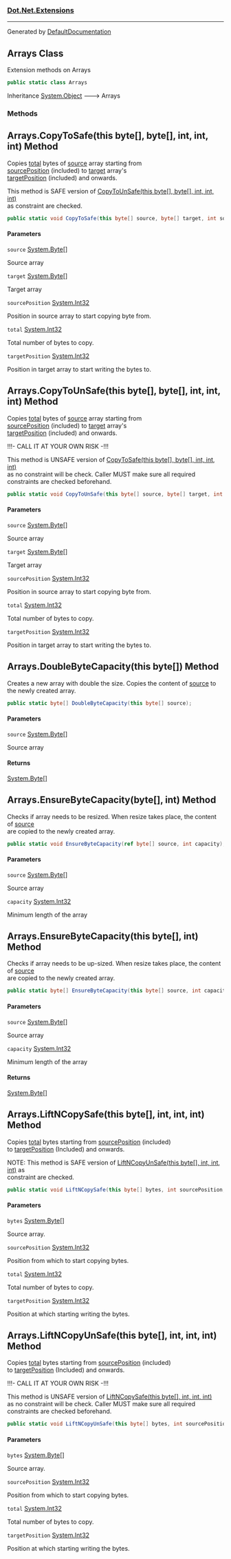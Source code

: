 ### [Dot.Net.Extensions](Dot.Net.Extensions.md 'Dot.Net.Extensions')

---
Generated by [DefaultDocumentation](https://github.com/Doraku/DefaultDocumentation 'https://github.com/Doraku/DefaultDocumentation')

## Arrays Class

Extension methods on Arrays

```csharp
public static class Arrays
```

Inheritance [System.Object](https://docs.microsoft.com/en-us/dotnet/api/System.Object 'System.Object') &#129106; Arrays
### Methods

<a name='Dot.Net.Extensions.Arrays.CopyToSafe(thisbyte[],byte[],int,int,int)'></a>

## Arrays.CopyToSafe(this byte[], byte[], int, int, int) Method

Copies [total](Dot.Net.Extensions.Arrays.md#Dot.Net.Extensions.Arrays.CopyToSafe(thisbyte[],byte[],int,int,int).total 'Dot.Net.Extensions.Arrays.CopyToSafe(this byte[], byte[], int, int, int).total') bytes of [source](Dot.Net.Extensions.Arrays.md#Dot.Net.Extensions.Arrays.CopyToSafe(thisbyte[],byte[],int,int,int).source 'Dot.Net.Extensions.Arrays.CopyToSafe(this byte[], byte[], int, int, int).source') array starting from   
[sourcePosition](Dot.Net.Extensions.Arrays.md#Dot.Net.Extensions.Arrays.CopyToSafe(thisbyte[],byte[],int,int,int).sourcePosition 'Dot.Net.Extensions.Arrays.CopyToSafe(this byte[], byte[], int, int, int).sourcePosition') (included) to [target](Dot.Net.Extensions.Arrays.md#Dot.Net.Extensions.Arrays.CopyToSafe(thisbyte[],byte[],int,int,int).target 'Dot.Net.Extensions.Arrays.CopyToSafe(this byte[], byte[], int, int, int).target') array's  
[targetPosition](Dot.Net.Extensions.Arrays.md#Dot.Net.Extensions.Arrays.CopyToSafe(thisbyte[],byte[],int,int,int).targetPosition 'Dot.Net.Extensions.Arrays.CopyToSafe(this byte[], byte[], int, int, int).targetPosition') (included) and onwards.  
  
This method is SAFE version of [CopyToUnSafe(this byte[], byte[], int, int, int)](Dot.Net.Extensions.Arrays.md#Dot.Net.Extensions.Arrays.CopyToUnSafe(thisbyte[],byte[],int,int,int) 'Dot.Net.Extensions.Arrays.CopyToUnSafe(this byte[], byte[], int, int, int)')   
as constraint are checked.

```csharp
public static void CopyToSafe(this byte[] source, byte[] target, int sourcePosition, int total, int targetPosition);
```
#### Parameters

<a name='Dot.Net.Extensions.Arrays.CopyToSafe(thisbyte[],byte[],int,int,int).source'></a>

`source` [System.Byte](https://docs.microsoft.com/en-us/dotnet/api/System.Byte 'System.Byte')[[]](https://docs.microsoft.com/en-us/dotnet/api/System.Array 'System.Array')

Source array

<a name='Dot.Net.Extensions.Arrays.CopyToSafe(thisbyte[],byte[],int,int,int).target'></a>

`target` [System.Byte](https://docs.microsoft.com/en-us/dotnet/api/System.Byte 'System.Byte')[[]](https://docs.microsoft.com/en-us/dotnet/api/System.Array 'System.Array')

Target array

<a name='Dot.Net.Extensions.Arrays.CopyToSafe(thisbyte[],byte[],int,int,int).sourcePosition'></a>

`sourcePosition` [System.Int32](https://docs.microsoft.com/en-us/dotnet/api/System.Int32 'System.Int32')

Position in source array to start copying byte from.

<a name='Dot.Net.Extensions.Arrays.CopyToSafe(thisbyte[],byte[],int,int,int).total'></a>

`total` [System.Int32](https://docs.microsoft.com/en-us/dotnet/api/System.Int32 'System.Int32')

Total number of bytes to copy.

<a name='Dot.Net.Extensions.Arrays.CopyToSafe(thisbyte[],byte[],int,int,int).targetPosition'></a>

`targetPosition` [System.Int32](https://docs.microsoft.com/en-us/dotnet/api/System.Int32 'System.Int32')

Position in target array to start writing the bytes to.

<a name='Dot.Net.Extensions.Arrays.CopyToUnSafe(thisbyte[],byte[],int,int,int)'></a>

## Arrays.CopyToUnSafe(this byte[], byte[], int, int, int) Method

Copies [total](Dot.Net.Extensions.Arrays.md#Dot.Net.Extensions.Arrays.CopyToUnSafe(thisbyte[],byte[],int,int,int).total 'Dot.Net.Extensions.Arrays.CopyToUnSafe(this byte[], byte[], int, int, int).total') bytes of [source](Dot.Net.Extensions.Arrays.md#Dot.Net.Extensions.Arrays.CopyToUnSafe(thisbyte[],byte[],int,int,int).source 'Dot.Net.Extensions.Arrays.CopyToUnSafe(this byte[], byte[], int, int, int).source') array starting from   
[sourcePosition](Dot.Net.Extensions.Arrays.md#Dot.Net.Extensions.Arrays.CopyToUnSafe(thisbyte[],byte[],int,int,int).sourcePosition 'Dot.Net.Extensions.Arrays.CopyToUnSafe(this byte[], byte[], int, int, int).sourcePosition') (included) to [target](Dot.Net.Extensions.Arrays.md#Dot.Net.Extensions.Arrays.CopyToUnSafe(thisbyte[],byte[],int,int,int).target 'Dot.Net.Extensions.Arrays.CopyToUnSafe(this byte[], byte[], int, int, int).target') array's  
[targetPosition](Dot.Net.Extensions.Arrays.md#Dot.Net.Extensions.Arrays.CopyToUnSafe(thisbyte[],byte[],int,int,int).targetPosition 'Dot.Net.Extensions.Arrays.CopyToUnSafe(this byte[], byte[], int, int, int).targetPosition') (included) and onwards.  
  
!!!- CALL IT AT YOUR OWN RISK -!!!  
  
This method is UNSAFE version of [CopyToSafe(this byte[], byte[], int, int, int)](Dot.Net.Extensions.Arrays.md#Dot.Net.Extensions.Arrays.CopyToSafe(thisbyte[],byte[],int,int,int) 'Dot.Net.Extensions.Arrays.CopyToSafe(this byte[], byte[], int, int, int)')   
as no constraint will be check. Caller MUST make sure all required constraints are checked beforehand.

```csharp
public static void CopyToUnSafe(this byte[] source, byte[] target, int sourcePosition, int total, int targetPosition);
```
#### Parameters

<a name='Dot.Net.Extensions.Arrays.CopyToUnSafe(thisbyte[],byte[],int,int,int).source'></a>

`source` [System.Byte](https://docs.microsoft.com/en-us/dotnet/api/System.Byte 'System.Byte')[[]](https://docs.microsoft.com/en-us/dotnet/api/System.Array 'System.Array')

Source array

<a name='Dot.Net.Extensions.Arrays.CopyToUnSafe(thisbyte[],byte[],int,int,int).target'></a>

`target` [System.Byte](https://docs.microsoft.com/en-us/dotnet/api/System.Byte 'System.Byte')[[]](https://docs.microsoft.com/en-us/dotnet/api/System.Array 'System.Array')

Target array

<a name='Dot.Net.Extensions.Arrays.CopyToUnSafe(thisbyte[],byte[],int,int,int).sourcePosition'></a>

`sourcePosition` [System.Int32](https://docs.microsoft.com/en-us/dotnet/api/System.Int32 'System.Int32')

Position in source array to start copying byte from.

<a name='Dot.Net.Extensions.Arrays.CopyToUnSafe(thisbyte[],byte[],int,int,int).total'></a>

`total` [System.Int32](https://docs.microsoft.com/en-us/dotnet/api/System.Int32 'System.Int32')

Total number of bytes to copy.

<a name='Dot.Net.Extensions.Arrays.CopyToUnSafe(thisbyte[],byte[],int,int,int).targetPosition'></a>

`targetPosition` [System.Int32](https://docs.microsoft.com/en-us/dotnet/api/System.Int32 'System.Int32')

Position in target array to start writing the bytes to.

<a name='Dot.Net.Extensions.Arrays.DoubleByteCapacity(thisbyte[])'></a>

## Arrays.DoubleByteCapacity(this byte[]) Method

Creates a new array with double the size. Copies the content of [source](Dot.Net.Extensions.Arrays.md#Dot.Net.Extensions.Arrays.DoubleByteCapacity(thisbyte[]).source 'Dot.Net.Extensions.Arrays.DoubleByteCapacity(this byte[]).source') to the newly created array.

```csharp
public static byte[] DoubleByteCapacity(this byte[] source);
```
#### Parameters

<a name='Dot.Net.Extensions.Arrays.DoubleByteCapacity(thisbyte[]).source'></a>

`source` [System.Byte](https://docs.microsoft.com/en-us/dotnet/api/System.Byte 'System.Byte')[[]](https://docs.microsoft.com/en-us/dotnet/api/System.Array 'System.Array')

Source array

#### Returns
[System.Byte](https://docs.microsoft.com/en-us/dotnet/api/System.Byte 'System.Byte')[[]](https://docs.microsoft.com/en-us/dotnet/api/System.Array 'System.Array')

<a name='Dot.Net.Extensions.Arrays.EnsureByteCapacity(byte[],int)'></a>

## Arrays.EnsureByteCapacity(byte[], int) Method

Checks if array needs to be resized. When resize takes place, the content of [source](Dot.Net.Extensions.Arrays.md#Dot.Net.Extensions.Arrays.EnsureByteCapacity(byte[],int).source 'Dot.Net.Extensions.Arrays.EnsureByteCapacity(byte[], int).source')  
are copied to the newly created array.

```csharp
public static void EnsureByteCapacity(ref byte[] source, int capacity);
```
#### Parameters

<a name='Dot.Net.Extensions.Arrays.EnsureByteCapacity(byte[],int).source'></a>

`source` [System.Byte](https://docs.microsoft.com/en-us/dotnet/api/System.Byte 'System.Byte')[[]](https://docs.microsoft.com/en-us/dotnet/api/System.Array 'System.Array')

Source array

<a name='Dot.Net.Extensions.Arrays.EnsureByteCapacity(byte[],int).capacity'></a>

`capacity` [System.Int32](https://docs.microsoft.com/en-us/dotnet/api/System.Int32 'System.Int32')

Minimum length of the array

<a name='Dot.Net.Extensions.Arrays.EnsureByteCapacity(thisbyte[],int)'></a>

## Arrays.EnsureByteCapacity(this byte[], int) Method

Checks if array needs to be up-sized. When resize takes place, the content of [source](Dot.Net.Extensions.Arrays.md#Dot.Net.Extensions.Arrays.EnsureByteCapacity(thisbyte[],int).source 'Dot.Net.Extensions.Arrays.EnsureByteCapacity(this byte[], int).source')  
are copied to the newly created array.

```csharp
public static byte[] EnsureByteCapacity(this byte[] source, int capacity);
```
#### Parameters

<a name='Dot.Net.Extensions.Arrays.EnsureByteCapacity(thisbyte[],int).source'></a>

`source` [System.Byte](https://docs.microsoft.com/en-us/dotnet/api/System.Byte 'System.Byte')[[]](https://docs.microsoft.com/en-us/dotnet/api/System.Array 'System.Array')

Source array

<a name='Dot.Net.Extensions.Arrays.EnsureByteCapacity(thisbyte[],int).capacity'></a>

`capacity` [System.Int32](https://docs.microsoft.com/en-us/dotnet/api/System.Int32 'System.Int32')

Minimum length of the array

#### Returns
[System.Byte](https://docs.microsoft.com/en-us/dotnet/api/System.Byte 'System.Byte')[[]](https://docs.microsoft.com/en-us/dotnet/api/System.Array 'System.Array')

<a name='Dot.Net.Extensions.Arrays.LiftNCopySafe(thisbyte[],int,int,int)'></a>

## Arrays.LiftNCopySafe(this byte[], int, int, int) Method

Copies [total](Dot.Net.Extensions.Arrays.md#Dot.Net.Extensions.Arrays.LiftNCopySafe(thisbyte[],int,int,int).total 'Dot.Net.Extensions.Arrays.LiftNCopySafe(this byte[], int, int, int).total') bytes starting from [sourcePosition](Dot.Net.Extensions.Arrays.md#Dot.Net.Extensions.Arrays.LiftNCopySafe(thisbyte[],int,int,int).sourcePosition 'Dot.Net.Extensions.Arrays.LiftNCopySafe(this byte[], int, int, int).sourcePosition') (included)   
to [targetPosition](Dot.Net.Extensions.Arrays.md#Dot.Net.Extensions.Arrays.LiftNCopySafe(thisbyte[],int,int,int).targetPosition 'Dot.Net.Extensions.Arrays.LiftNCopySafe(this byte[], int, int, int).targetPosition') (Included) and onwards.  
  
NOTE: This method is SAFE version of [LiftNCopyUnSafe(this byte[], int, int, int)](Dot.Net.Extensions.Arrays.md#Dot.Net.Extensions.Arrays.LiftNCopyUnSafe(thisbyte[],int,int,int) 'Dot.Net.Extensions.Arrays.LiftNCopyUnSafe(this byte[], int, int, int)') as  
constraint are checked.

```csharp
public static void LiftNCopySafe(this byte[] bytes, int sourcePosition, int total, int targetPosition);
```
#### Parameters

<a name='Dot.Net.Extensions.Arrays.LiftNCopySafe(thisbyte[],int,int,int).bytes'></a>

`bytes` [System.Byte](https://docs.microsoft.com/en-us/dotnet/api/System.Byte 'System.Byte')[[]](https://docs.microsoft.com/en-us/dotnet/api/System.Array 'System.Array')

Source array.

<a name='Dot.Net.Extensions.Arrays.LiftNCopySafe(thisbyte[],int,int,int).sourcePosition'></a>

`sourcePosition` [System.Int32](https://docs.microsoft.com/en-us/dotnet/api/System.Int32 'System.Int32')

Position from which to start copying bytes.

<a name='Dot.Net.Extensions.Arrays.LiftNCopySafe(thisbyte[],int,int,int).total'></a>

`total` [System.Int32](https://docs.microsoft.com/en-us/dotnet/api/System.Int32 'System.Int32')

Total number of bytes to copy.

<a name='Dot.Net.Extensions.Arrays.LiftNCopySafe(thisbyte[],int,int,int).targetPosition'></a>

`targetPosition` [System.Int32](https://docs.microsoft.com/en-us/dotnet/api/System.Int32 'System.Int32')

Position at which starting writing the bytes.

<a name='Dot.Net.Extensions.Arrays.LiftNCopyUnSafe(thisbyte[],int,int,int)'></a>

## Arrays.LiftNCopyUnSafe(this byte[], int, int, int) Method

Copies [total](Dot.Net.Extensions.Arrays.md#Dot.Net.Extensions.Arrays.LiftNCopyUnSafe(thisbyte[],int,int,int).total 'Dot.Net.Extensions.Arrays.LiftNCopyUnSafe(this byte[], int, int, int).total') bytes starting from [sourcePosition](Dot.Net.Extensions.Arrays.md#Dot.Net.Extensions.Arrays.LiftNCopyUnSafe(thisbyte[],int,int,int).sourcePosition 'Dot.Net.Extensions.Arrays.LiftNCopyUnSafe(this byte[], int, int, int).sourcePosition') (included)   
to [targetPosition](Dot.Net.Extensions.Arrays.md#Dot.Net.Extensions.Arrays.LiftNCopyUnSafe(thisbyte[],int,int,int).targetPosition 'Dot.Net.Extensions.Arrays.LiftNCopyUnSafe(this byte[], int, int, int).targetPosition') (Included) and onwards.  
  
!!!- CALL IT AT YOUR OWN RISK -!!!  
  
This method is UNSAFE version of [LiftNCopySafe(this byte[], int, int, int)](Dot.Net.Extensions.Arrays.md#Dot.Net.Extensions.Arrays.LiftNCopySafe(thisbyte[],int,int,int) 'Dot.Net.Extensions.Arrays.LiftNCopySafe(this byte[], int, int, int)')   
as no constraint will be check. Caller MUST make sure all required constraints are checked beforehand.

```csharp
public static void LiftNCopyUnSafe(this byte[] bytes, int sourcePosition, int total, int targetPosition);
```
#### Parameters

<a name='Dot.Net.Extensions.Arrays.LiftNCopyUnSafe(thisbyte[],int,int,int).bytes'></a>

`bytes` [System.Byte](https://docs.microsoft.com/en-us/dotnet/api/System.Byte 'System.Byte')[[]](https://docs.microsoft.com/en-us/dotnet/api/System.Array 'System.Array')

Source array.

<a name='Dot.Net.Extensions.Arrays.LiftNCopyUnSafe(thisbyte[],int,int,int).sourcePosition'></a>

`sourcePosition` [System.Int32](https://docs.microsoft.com/en-us/dotnet/api/System.Int32 'System.Int32')

Position from which to start copying bytes.

<a name='Dot.Net.Extensions.Arrays.LiftNCopyUnSafe(thisbyte[],int,int,int).total'></a>

`total` [System.Int32](https://docs.microsoft.com/en-us/dotnet/api/System.Int32 'System.Int32')

Total number of bytes to copy.

<a name='Dot.Net.Extensions.Arrays.LiftNCopyUnSafe(thisbyte[],int,int,int).targetPosition'></a>

`targetPosition` [System.Int32](https://docs.microsoft.com/en-us/dotnet/api/System.Int32 'System.Int32')

Position at which starting writing the bytes.